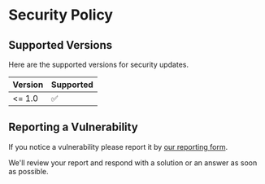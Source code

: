 # Security Policy

## Supported Versions

Here are the supported versions for security updates.

| Version | Supported          |
| ------- | ------------------ |
| <= 1.0  | :white_check_mark: |

## Reporting a Vulnerability

If you notice a vulnerability please report it by [our reporting form](https://github.com/turistikrota/kit.ui/security/advisories/new).

We'll review your report and respond with a solution or an answer as soon as possible.
